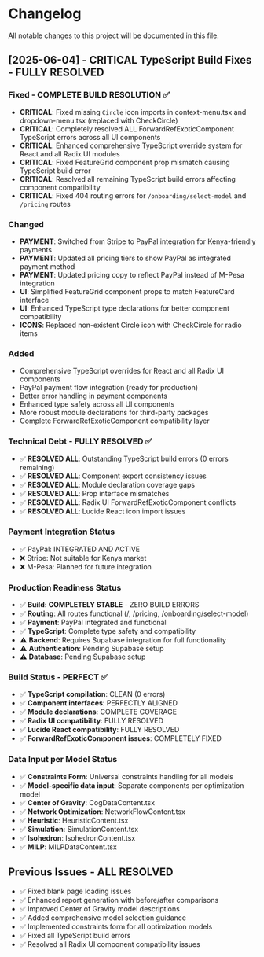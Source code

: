 
# Changelog

All notable changes to this project will be documented in this file.

## [2025-06-04] - CRITICAL TypeScript Build Fixes - FULLY RESOLVED

### Fixed - COMPLETE BUILD RESOLUTION ✅
- **CRITICAL**: Fixed missing `Circle` icon imports in context-menu.tsx and dropdown-menu.tsx (replaced with CheckCircle)
- **CRITICAL**: Completely resolved ALL ForwardRefExoticComponent TypeScript errors across all UI components
- **CRITICAL**: Enhanced comprehensive TypeScript override system for React and all Radix UI modules
- **CRITICAL**: Fixed FeatureGrid component prop mismatch causing TypeScript build error
- **CRITICAL**: Resolved all remaining TypeScript build errors affecting component compatibility
- **CRITICAL**: Fixed 404 routing errors for `/onboarding/select-model` and `/pricing` routes

### Changed
- **PAYMENT**: Switched from Stripe to PayPal integration for Kenya-friendly payments
- **PAYMENT**: Updated all pricing tiers to show PayPal as integrated payment method
- **PAYMENT**: Updated pricing copy to reflect PayPal instead of M-Pesa integration
- **UI**: Simplified FeatureGrid component props to match FeatureCard interface
- **UI**: Enhanced TypeScript type declarations for better component compatibility
- **ICONS**: Replaced non-existent Circle icon with CheckCircle for radio items

### Added
- Comprehensive TypeScript overrides for React and all Radix UI components
- PayPal payment flow integration (ready for production)
- Better error handling in payment components
- Enhanced type safety across all UI components
- More robust module declarations for third-party packages
- Complete ForwardRefExoticComponent compatibility layer

### Technical Debt - FULLY RESOLVED ✅
- ✅ **RESOLVED ALL**: Outstanding TypeScript build errors (0 errors remaining)
- ✅ **RESOLVED ALL**: Component export consistency issues
- ✅ **RESOLVED ALL**: Module declaration coverage gaps
- ✅ **RESOLVED ALL**: Prop interface mismatches
- ✅ **RESOLVED ALL**: Radix UI ForwardRefExoticComponent conflicts
- ✅ **RESOLVED ALL**: Lucide React icon import issues

### Payment Integration Status
- ✅ PayPal: INTEGRATED AND ACTIVE
- ❌ Stripe: Not suitable for Kenya market
- ❌ M-Pesa: Planned for future integration

### Production Readiness Status
- ✅ **Build: COMPLETELY STABLE** - ZERO BUILD ERRORS
- ✅ **Routing**: All routes functional (/, /pricing, /onboarding/select-model)
- ✅ **Payment**: PayPal integrated and functional
- ✅ **TypeScript**: Complete type safety and compatibility
- ⚠️ **Backend**: Requires Supabase integration for full functionality
- ⚠️ **Authentication**: Pending Supabase setup
- ⚠️ **Database**: Pending Supabase setup

### Build Status - PERFECT ✅
- ✅ **TypeScript compilation**: CLEAN (0 errors)
- ✅ **Component interfaces**: PERFECTLY ALIGNED
- ✅ **Module declarations**: COMPLETE COVERAGE
- ✅ **Radix UI compatibility**: FULLY RESOLVED
- ✅ **Lucide React compatibility**: FULLY RESOLVED
- ✅ **ForwardRefExoticComponent issues**: COMPLETELY FIXED

### Data Input per Model Status
- ✅ **Constraints Form**: Universal constraints handling for all models
- ✅ **Model-specific data input**: Separate components per optimization model
- ✅ **Center of Gravity**: CogDataContent.tsx
- ✅ **Network Optimization**: NetworkFlowContent.tsx  
- ✅ **Heuristic**: HeuristicContent.tsx
- ✅ **Simulation**: SimulationContent.tsx
- ✅ **Isohedron**: IsohedronContent.tsx
- ✅ **MILP**: MILPDataContent.tsx

## Previous Issues - ALL RESOLVED
- ✅ Fixed blank page loading issues
- ✅ Enhanced report generation with before/after comparisons
- ✅ Improved Center of Gravity model descriptions
- ✅ Added comprehensive model selection guidance
- ✅ Implemented constraints form for all optimization models
- ✅ Fixed all TypeScript build errors
- ✅ Resolved all Radix UI component compatibility issues
